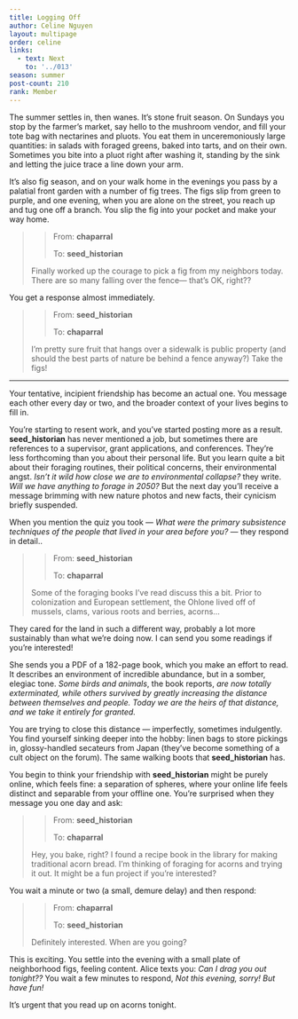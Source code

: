 ```yaml
---
title: Logging Off
author: Celine Nguyen
layout: multipage
order: celine
links:
  - text: Next
    to: '../013'
season: summer
post-count: 210
rank: Member
---
```


The summer settles in, then wanes. It’s stone fruit season. On Sundays you stop by the farmer’s market, say hello to the mushroom vendor, and fill your tote bag with nectarines and pluots. You eat them in unceremoniously large quantities: in salads with foraged greens, baked into tarts, and on their own. Sometimes you bite into a pluot right after washing it, standing by the sink and letting the juice trace a line down your arm.

It’s also fig season, and on your walk home in the evenings you pass by a palatial front garden with a number of fig trees. The figs slip from green to purple, and one evening, when you are alone on the street, you reach up and tug one off a branch. You slip the fig into your pocket and make your way home.

> > From: **chaparral**
> >
> > To: **seed_historian**
>
> Finally worked up the courage to pick a fig from my neighbors today. There are so many falling over the fence— that’s OK, right??

You get a response almost immediately.

> > From: **seed_historian**
> >
> > To: **chaparral**
>
> I’m pretty sure fruit that hangs over a sidewalk is public property (and should the best parts of nature be behind a fence anyway?) Take the figs!

---

Your tentative, incipient friendship has become an actual one. You message each other every day or two, and the broader context of your lives begins to fill in.

You’re starting to resent work, and you’ve started posting more as a result. **seed_historian** has never mentioned a job, but sometimes there are references to a supervisor, grant applications, and conferences. They’re less forthcoming than you about their personal life. But you learn quite a bit about their foraging routines, their political concerns, their environmental angst. *Isn’t it wild how close we are to environmental collapse?* they write. *Will we have anything to forage in 2050?* But the next day you’ll receive a message brimming with new nature photos and new facts, their cynicism briefly suspended.

When you mention the quiz you took — *What were the primary subsistence techniques of the people that lived in your area before you?* — they respond in detail..

> > From: **seed_historian**
> >
> > To: **chaparral**
>
> Some of the foraging books I’ve read discuss this a bit. Prior to colonization and European settlement, the Ohlone lived off of mussels, clams, various roots and berries, acorns…  

They cared for the land in such a different way, probably a lot more sustainably than what we’re doing now. I can send you some readings if you’re interested!

She sends you a PDF of a 182-page book, which you make an effort to read. It describes an environment of incredible abundance, but in a somber, elegiac tone. *Some birds and animals*, the book reports, *are now totally exterminated, while others survived by greatly increasing the distance between themselves and people. Today we are the heirs of that distance, and we take it entirely for granted.*

You are trying to close this distance — imperfectly, sometimes indulgently. You find yourself sinking deeper into the hobby: linen bags to store pickings in, glossy-handled secateurs from Japan (they’ve become something of a cult object on the forum). The same walking boots that **seed_historian** has.

You begin to think your friendship with **seed_historian** might be purely online, which feels fine: a separation of spheres, where your online life feels distinct and separable from your offline one. You’re surprised when they message you one day and ask:

> > From: **seed_historian**
> >
> > To: **chaparral**
>
> Hey, you bake, right? I found a recipe book in the library for making traditional acorn bread. I’m thinking of foraging for acorns and trying it out. It might be a fun project if you’re interested?

You wait a minute or two (a small, demure delay) and then respond:

> > From: **chaparral**
> >
> > To: **seed_historian**
>
> Definitely interested. When are you going?

This is exciting. You settle into the evening with a small plate of neighborhood figs, feeling content. Alice texts you: *Can I drag you out tonight??* You wait a few minutes to respond, *Not this evening, sorry! But have fun!*

It’s urgent that you read up on acorns tonight.
